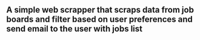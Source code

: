 ## A simple web scrapper that scraps data from job boards and filter based on user preferences and send email to the user with jobs list
